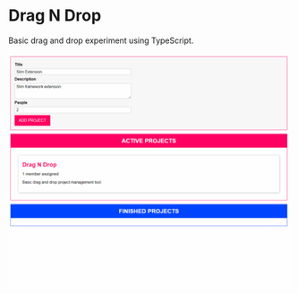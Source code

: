 # Drag N Drop

Basic drag and drop experiment using TypeScript.

![Drag N Drop GIF](./images/dragndrop.gif)